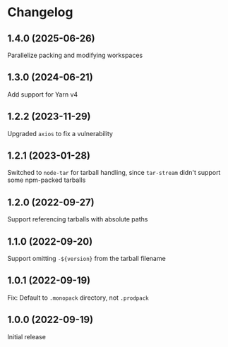 # Changelog
<!--
	Placeholder for the next version (at the beginning of the line):
	## __WORK IN PROGRESS__
-->
## 1.4.0 (2025-06-26)
Parallelize packing and modifying workspaces

## 1.3.0 (2024-06-21)
Add support for Yarn v4

## 1.2.2 (2023-11-29)
Upgraded `axios` to fix a vulnerability

## 1.2.1 (2023-01-28)
Switched to `node-tar` for tarball handling, since `tar-stream` didn't support some npm-packed tarballs

## 1.2.0 (2022-09-27)
Support referencing tarballs with absolute paths

## 1.1.0 (2022-09-20)
Support omitting `-${version}` from the tarball filename

## 1.0.1 (2022-09-19)
Fix: Default to `.monopack` directory, not `.prodpack`

## 1.0.0 (2022-09-19)
Initial release
